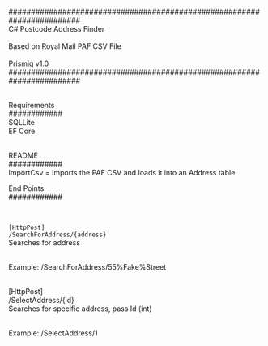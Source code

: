 ########################################################################<br/>
      C# Postcode Address Finder<br/>                 
      Based on Royal Mail PAF CSV File<br/>            
      Prismiq  v1.0                          
########################################################################<br/><br/>

Requirements<br/>
############<br/>
SQLLite<br/>
EF Core<br/><br/>

README<br/>
############<br/>
ImportCsv = Imports the PAF CSV and loads it into an Address table<br/>

End Points<br/>
############<br/><br/>

<code>
[HttpPost]
/SearchForAddress/{address}
</code>
  Searches for address<br/><br/>

Example: /SearchForAddress/55%Fake%Street<br/><br/>

[HttpPost]<br/>
/SelectAddress/{id}<br/>
  Searches for specific address, pass Id (int)<br/><br/>

Example:  /SelectAddress/1